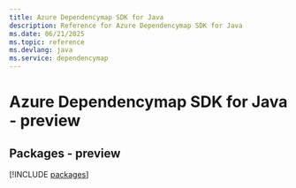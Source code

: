 ```yaml
---
title: Azure Dependencymap SDK for Java
description: Reference for Azure Dependencymap SDK for Java
ms.date: 06/21/2025
ms.topic: reference
ms.devlang: java
ms.service: dependencymap
---
```

# Azure Dependencymap SDK for Java - preview
## Packages - preview
[!INCLUDE [packages](dependencymap-index.md)]